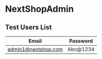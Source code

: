 # NextShopAdmin

## Test Users List
| Email | Password |
| ----- | -------- | 
| admin1@nextshop.com | Abc@1234 |

